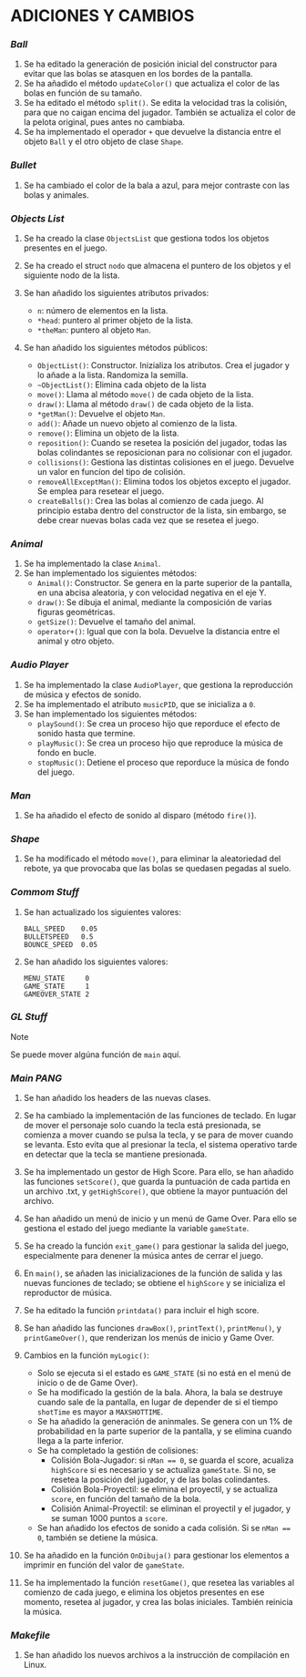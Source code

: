 # ADICIONES Y CAMBIOS

### *Ball*
1. Se ha editado la generación de posición inicial del constructor para evitar que las bolas se atasquen en los bordes de la pantalla.
2. Se ha añadido el método `updateColor()` que actualiza el color de las bolas en función de su tamaño.
3. Se ha editado el método `split()`. Se edita la velocidad tras la colisión, para que no caigan encima del jugador. También se actualiza el color de la pelota original, pues antes no cambiaba.
4. Se ha implementado el operador `+` que devuelve la distancia entre el objeto `Ball` y el otro objeto de clase `Shape`.
 
### *Bullet*
1. Se ha cambiado el color de la bala a azul, para mejor contraste con las bolas y animales.

### *Objects List*
1. Se ha creado la clase `ObjectsList` que gestiona todos los objetos presentes en el juego.
2. Se ha creado el struct `nodo` que almacena el puntero de los objetos y el siguiente nodo de la lista.
3. Se han añadido los siguientes atributos privados:
     * `n`: número de elementos en la lista.
     * `*head`: puntero al primer objeto de la lista.
     * `*theMan`: puntero al objeto `Man`.

4. Se han añadido los siguientes métodos públicos:
     * `ObjectList()`: Constructor. Inizializa los atributos. Crea el jugador y lo añade a la lista. Randomiza la semilla.  
     * `~ObjectList()`: Elimina cada objeto de la lista
     * `move()`: Llama al método `move()` de cada objeto de la lista.
     * `draw()`: Llama al método `draw()` de cada objeto de la lista.
     * `*getMan()`: Devuelve el objeto `Man`.
     * `add()`: Añade un nuevo objeto al comienzo de la lista.
     * `remove()`: Elimina un objeto de la lista.
     * `reposition()`: Cuando se resetea la posición del jugador, todas las bolas colindantes se reposicionan para no colisionar con el jugador.
     * `collisions()`: Gestiona las distintas colisiones en el juego. Devuelve un valor en funcíon del tipo de colisión.
     * `removeAllExceptMan()`: Elimina todos los objetos excepto el jugador. Se emplea para resetear el juego.
     * `createBalls()`: Crea las bolas al comienzo de cada juego. Al principio estaba dentro del constructor de la lista, sin embargo, se debe crear nuevas bolas cada vez que se resetea el juego.

### *Animal*
1. Se ha implementado la clase `Animal`.
2. Se han implementado los siguientes métodos:
     * `Animal()`: Constructor. Se genera en la parte superior de la pantalla, en una abcisa aleatoria, y con velocidad negativa en el eje Y. 
     * `draw()`: Se dibuja el animal, mediante la composición de varias figuras geométricas.
     * `getSize()`: Devuelve el tamaño del animal.
     * `operator+()`: Igual que con la bola. Devuelve la distancia entre el animal y otro objeto.

### *Audio Player*
1. Se ha implementado la clase `AudioPlayer`, que gestiona la reproducción de música y efectos de sonido.
2. Se ha implementado el atributo `musicPID`, que se inicializa a `0`.
3. Se han implementado los siguientes métodos:
     * `playSound()`: Se crea un proceso hijo que reporduce el efecto de sonido hasta que termine. 
     * `playMusic()`: Se crea un proceso hijo que reproduce la música de fondo en bucle. 
     * `stopMusic()`: Detiene el proceso que reporduce la música de fondo del juego.

### *Man*
1. Se ha añadido el efecto de sonido al disparo (método `fire()`).

### *Shape*
1. Se ha modificado el método `move()`, para eliminar la aleatoriedad del rebote, ya que provocaba que las bolas se quedasen pegadas al suelo.

### *Commom Stuff*
1. Se han actualizado los siguientes valores:
   ```
   BALL_SPEED    0.05
   BULLETSPEED   0.5
   BOUNCE_SPEED  0.05
   ```
2. Se han añadido los siguientes valores:
   ```
   MENU_STATE     0
   GAME_STATE     1
   GAMEOVER_STATE 2
   ```

### *GL Stuff*
>[!NOTE]
>Se puede mover algúna función de `main` aquí.

### *Main PANG*
1. Se han añadido los headers de las nuevas clases.
2. Se ha cambiado la implementación de las funciones de teclado. En lugar de mover el personaje solo cuando la tecla está presionada, se comienza a mover cuando se pulsa la tecla, y se para de mover cuando se levanta. Esto evita que al presionar la tecla, el sistema operativo tarde en detectar que la tecla se mantiene presionada.
3. Se ha implementado un gestor de High Score. Para ello, se han añadido las funciones `setScore()`, que guarda la puntuación de cada partida en un archivo .txt, y `getHighScore()`, que obtiene la mayor puntuación del archivo.
4. Se han añadido un menú de inicio y un menú de Game Over. Para ello se gestiona el estado del juego mediante la variable `gameState`.
5. Se ha creado la función `exit_game()` para gestionar la salida del juego, especialmente para denener la música antes de cerrar el juego.
6. En `main()`, se añaden las inicializaciones de la función de salida y las nuevas funciones de teclado; se obtiene el `highScore` y se inicializa el reproductor de música.
7. Se ha editado la función `printdata()` para incluir el high score.
8. Se han añadido las funciones `drawBox()`, `printText()`, `printMenu()`, y `printGameOver()`, que renderizan los menús de inicio y Game Over.
9. Cambios en la función `myLogic()`:
    * Solo se ejecuta si el estado es `GAME_STATE` (si no está en el menú de inicio o de de Game Over).
    * Se ha modificado la gestión de la bala. Ahora, la bala se destruye cuando sale de la pantalla, en lugar de depender de si el tiempo `shotTime` es mayor a `MAXSHOTTIME`.
    * Se ha añadido la generación de aninmales. Se genera con un 1% de probabilidad en la parte superior de la pantalla, y se elimina cuando llega a la parte inferior.
    * Se ha completado la gestión de colisiones:
      * Colisión Bola-Jugador: si `nMan == 0`, se guarda el score, acualiza `highScore` si es necesario y se actualiza `gameState`. Si no, se resetea la posición del jugador, y de las bolas colindantes.
      * Colisión Bola-Proyectil: se elimina el proyectil, y se actualiza `score`, en función del tamaño de la bola.
      * Colisión Animal-Proyectil: se eliminan el proyectil y el jugador, y se suman 1000 puntos a `score`.
    * Se han añadido los efectos de sonido a cada colisión. Si se `nMan == 0`, también se detiene la música.
  
10. Se ha añadido en la función `OnDibuja()` para gestionar los elementos a imprimir en función del valor de `gameState`.
11. Se ha implementado la función `resetGame()`, que resetea las variables al comienzo de cada juego, e elimina los objetos presentes en ese momento, resetea al jugador, y crea las bolas iniciales. También reinicia la música.

### *Makefile*
1. Se han añadido los nuevos archivos a la instrucción de compilación en Linux.
